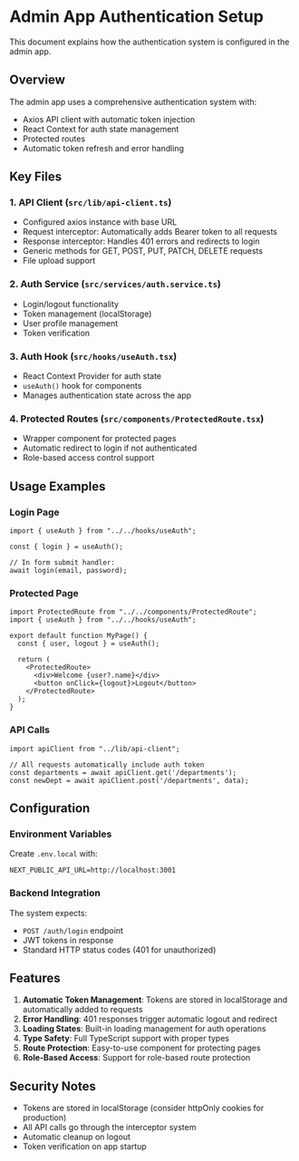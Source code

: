 # Admin App Authentication Setup

This document explains how the authentication system is configured in the admin app.

## Overview

The admin app uses a comprehensive authentication system with:
- Axios API client with automatic token injection
- React Context for auth state management
- Protected routes
- Automatic token refresh and error handling

## Key Files

### 1. API Client (`src/lib/api-client.ts`)
- Configured axios instance with base URL
- Request interceptor: Automatically adds Bearer token to all requests
- Response interceptor: Handles 401 errors and redirects to login
- Generic methods for GET, POST, PUT, PATCH, DELETE requests
- File upload support

### 2. Auth Service (`src/services/auth.service.ts`)
- Login/logout functionality
- Token management (localStorage)
- User profile management
- Token verification

### 3. Auth Hook (`src/hooks/useAuth.tsx`)
- React Context Provider for auth state
- `useAuth()` hook for components
- Manages authentication state across the app

### 4. Protected Routes (`src/components/ProtectedRoute.tsx`)
- Wrapper component for protected pages
- Automatic redirect to login if not authenticated
- Role-based access control support

## Usage Examples

### Login Page
```tsx
import { useAuth } from "../../hooks/useAuth";

const { login } = useAuth();

// In form submit handler:
await login(email, password);
```

### Protected Page
```tsx
import ProtectedRoute from "../../components/ProtectedRoute";
import { useAuth } from "../../hooks/useAuth";

export default function MyPage() {
  const { user, logout } = useAuth();
  
  return (
    <ProtectedRoute>
      <div>Welcome {user?.name}</div>
      <button onClick={logout}>Logout</button>
    </ProtectedRoute>
  );
}
```

### API Calls
```tsx
import apiClient from "../lib/api-client";

// All requests automatically include auth token
const departments = await apiClient.get('/departments');
const newDept = await apiClient.post('/departments', data);
```

## Configuration

### Environment Variables
Create `.env.local` with:
```
NEXT_PUBLIC_API_URL=http://localhost:3001
```

### Backend Integration
The system expects:
- `POST /auth/login` endpoint
- JWT tokens in response
- Standard HTTP status codes (401 for unauthorized)

## Features

1. **Automatic Token Management**: Tokens are stored in localStorage and automatically added to requests
2. **Error Handling**: 401 responses trigger automatic logout and redirect
3. **Loading States**: Built-in loading management for auth operations
4. **Type Safety**: Full TypeScript support with proper types
5. **Route Protection**: Easy-to-use component for protecting pages
6. **Role-Based Access**: Support for role-based route protection

## Security Notes

- Tokens are stored in localStorage (consider httpOnly cookies for production)
- All API calls go through the interceptor system
- Automatic cleanup on logout
- Token verification on app startup
